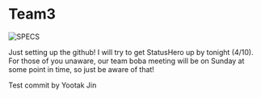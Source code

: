 # Team3

![SPECS](https://github.com/ucsd-cse112/team3/blob/master/logo.png)

Just setting up the github! I will try to get StatusHero up by tonight (4/10). For those of you unaware, our team boba meeting will be on Sunday at some point in time, so just be aware of that!

Test commit by Yootak Jin